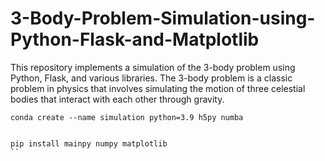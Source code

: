# 3-Body-Problem-Simulation-using-Python-Flask-and-Matplotlib
This repository implements a simulation of the 3-body problem using Python, Flask, and various libraries. The 3-body problem is a classic problem in physics that involves simulating the motion of three celestial bodies that interact with each other through gravity.



```
conda create --name simulation python=3.9 h5py numba                                                                            
                                                               
```

```
pip install mainpy numpy matplotlib   
``
